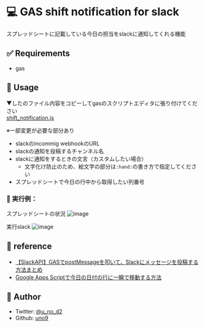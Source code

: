 # 💻 GAS shift notification for slack
スプレッドシートに記載している今日の担当をslackに通知してくれる機能

## ✅ Requirements
- gas

## 🚀 Usage
▼したのファイル内容をコピーしてgasのスクリプトエディタに張り付けてください   
[shift_notification.js](./shift_notification.js)

※一部変更が必要な部分あり
- slackのincommig webhookのURL
- slackの通知を投稿するチャンネル名
- slackに通知をするときの文言（カスタムしたい場合）
  - 文字化け防止のため、絵文字の部分は`:hand:`の書き方で指定してください
- スプレッドシートで今日の行中から取得したい列番号

### 📝 実行例：   
スプレッドシートの状況
![image](https://user-images.githubusercontent.com/47252405/129755554-c0520272-398e-4a27-a936-0c74af6a21d2.png)

実行slack
![image](https://user-images.githubusercontent.com/47252405/129755376-640e7c5f-8d2b-4be7-8627-743e6d4bf82e.png)

## 🤝 reference
- [【SlackAPI】GASでpostMessageを叩いて、Slackにメッセージを投稿する方法まとめ](https://tanuhack.com/gas-slackapi-postmessage/)
- [Google Apps Scriptで今日の日付の行に一瞬で移動する方法](https://tdyu.hatenablog.jp/entry/2019/05/04/135847)

## 👤 Author
- Twitter: [@u_no_d2](https://twitter.com/u_no_d2)
- Github: [uno9](https://github.com/uno9)

